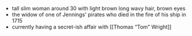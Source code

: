 - tall slim woman around 30 with light brown long wavy hair, brown eyes
- the widow of one of Jennings' pirates who died in the fire of his ship in 1715
- currently having a secret-ish affair with [[Thomas “Tom” Wright]]